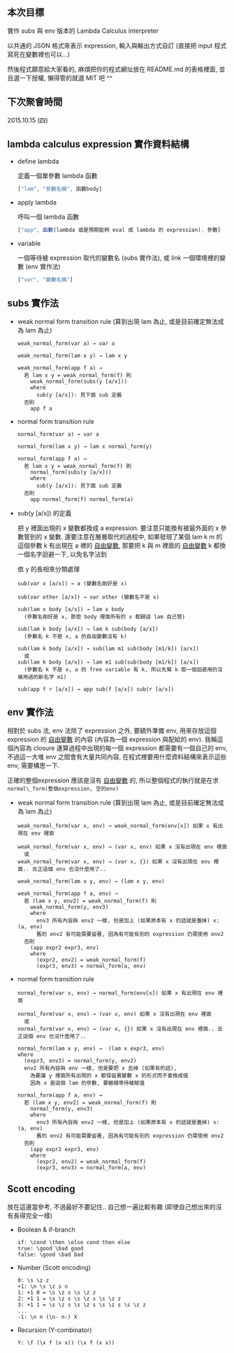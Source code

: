## 本次目標

實作 subs 與 env 版本的 Lambda Calculus interpreter

以共通的 JSON 格式來表示 expression, 輸入與輸出方式自訂 (直接把 input 程式寫死在變數裡也可以...)

然後程式願意給大家看的, 麻煩把你的程式網址放在 README.md 的表格裡面, 並且選一下授權,
懶得管的就選 MIT 吧 ^^

## 下次聚會時間

2015.10.15 (四)

## lambda calculus expression 實作資料結構

  + define lambda

    定義一個單參數 lambda 函數

    ```javascript
    ["lam", "參數名稱", 函數body]
    ```

  + apply lambda

    呼叫一個 lambda 函數

    ```javascript
    ["app", 函數(lambda 或是預期能夠 eval 成 lambda 的 expression), 參數]
    ```

  + variable

    一個等待被 expression 取代的變數名 (subs 實作法), 或 link 一個環境裡的變數 (env 實作法)

    ```javascript
    ["var", "變數名稱"]
    ```

## subs 實作法

  * weak normal form transition rule (算到出現 lam 為止, 或是目前確定無法成為 lam 為止)

    ```
    weak_normal_form(var a) → var a
    ```

    ```
    weak_normal_form(lam x y) → lam x y
    ```

    ```
    weak_normal_form(app f a) →
      若 lam x y = weak_normal_form(f) 則
        weak_normal_form(subs(y [a/x]))
        where
          sub(y [a/x]): 見下面 sub 定義
      否則
        app f a
    ```

  * normal form transition rule

    ```
    normal_form(var a) → var a
    ```

    ```
    normal_form(lam x y) → lam x normal_form(y)
    ```

    ```
    normal_form(app f a) →
      若 lam x y = weak_normal_form(f) 則
        normal_form(subs(y [a/x]))
        where
          sub(y [a/x]): 見下面 sub 定義
      否則
        app normal_form(f) normal_form(a)
    ```

  * sub(y [a/x]) 的定義

    把 y 裡面出現的 x 變數都換成 a expression.
    要注意只能換有被最外面的 x 參數管到的 x 變數.
    還要注意在層層取代的過程中, 如果發現了某個 lam k m 的這個參數 k 有出現在 a 裡的 [自由變數][],
    那要把 k 與 m 裡面的 [自由變數][] k 都換一個名字迴避一下, 以免名字沾到

    依 y 的長相來分類處理

    ```
    sub(var x [a/x]) → a (變數名剛好是 x)
    ```

    ```
    sub(var other [a/x]) → var other (變數名不是 x)
    ```

    ```
    sub(lam x body [a/x]) → lam x body
      (參數名剛好是 x, 那麼 body 裡面所有的 x 都歸這 lam 自己管)
    ```

    ```
    sub(lam k body [a/x]) → lam k sub(body [a/x])
      (參數名 k 不是 x, a 的自由變數沒有 k)
    ```

    ```
    sub(lam k body [a/x]) → sub(lam m1 sub(body [m1/k]) [a/x])
      或
    sub(lam k body [a/x]) → lam m1 sub(sub(body [m1/k]) [a/x])
      (參數名 k 不是 x, a 的 free variable 有 k, 所以先幫 k 取一個迴避用的沒被用過的新名字 m1)
    ```

    ```
    sub(app f r [a/x]) → app sub(f [a/x]) sub(r [a/x])
    ```

## env 實作法

相對於 subs 法, env 法除了 expression 之外, 要額外準備 env, 用來存放這個 expression 的 [自由變數][] 的內容 (內容為一個 expression 與配給的 env).
我稱這個內容為 closure
運算過程中出現的每一個 expression 都需要有一個自己的 env, 不過這一大堆 env 之間會有大量共同內容,
在程式裡要用什麼資料結構來表示這些 env, 需要構思一下.

正確的整個expression 應該是沒有 [自由變數][] 的, 所以整個程式的執行就是在求 `normal\_form(整個expression, 空的env)`

  * weak normal form transition rule (算到出現 lam 為止, 或是目前確定無法成為 lam 為止)

    ```
    weak_normal_form(var x, env) → weak_normal_form(env[x]) 如果 x 有出現在 env 裡面
    ```

    ```
    weak_normal_form(var x, env) → (var x, env) 如果 x 沒有出現在 env 裡面
      或
    weak_normal_form(var x, env) → (var x, {}) 如果 x 沒有出現在 env 裡面.. 反正這個 env 也沒什麼用了..
    ```

    ```
    weak_normal_form(lam x y, env) → (lam x y, env)
    ```

    ```
    weak_normal_form(app f a, env) →
      若 (lam x y, env2) = weak_normal_form(f) 則
        weak_normal_form(y, env3)
        where
          env3 所有內容與 env2 一樣, 但是加上 (如果原本有 x 的話就是蓋掉) x: (a, env)
          舊的 env2 有可能需要留著, 因為有可能有別的 expression 仍需使用 env2
      否則
        (app expr2 expr3, env)
        where
          (expr2, env2) = weak_normal_form(f)
          (expr3, env3) = normal_form(a, env)
    ```

  + normal form transition rule

    ```
    normal_form(var x, env) → normal_form(env[x]) 如果 x 有出現在 env 裡面
    ```

    ```
    normal_form(var x, env) → (var x, env) 如果 x 沒有出現在 env 裡面
      或
    normal_form(var x, env) → (var x, {}) 如果 x 沒有出現在 env 裡面.. 反正這個 env 也沒什麼用了..
    ```

    ```
    normal_form(lam x y, env) →  (lam x expr3, env)
    where
      (expr3, env3) = normal_form(y, env2)
      env2 所有內容與 env 一樣, 但是要把 x 去掉 (如果有的話),
        為要讓 y 裡面所有出現的 x 都保留著變數 x 的形式而不會換成值
        因為 x 是這個 lam 的參數, 要繼續等待被賦值
    ```

    ```
    normal_form(app f a, env) →
      若 (lam x y, env2) = weak_normal_form(f) 則
        normal_form(y, env3)
        where
          env3 所有內容與 env2 一樣, 但是加上 (如果原本有 x 的話就是蓋掉) x: (a, env)
          舊的 env2 有可能需要留著, 因為有可能有別的 expression 仍需使用 env2
      否則
        (app expr2 expr3, env)
        where
          (expr2, env2) = weak_normal_form(f)
          (expr3, env3) = normal_form(a, env)
    ```

## Scott encoding

放在這邊當參考, 不過最好不要記住.. 自己想一遍比較有趣 (即使自己想出來的沒有長得完全一樣)

  + Boolean & if-branch

    ```
    if: \cond \then \else cond then else
    true: \good \bad good
    false: \good \bad bad
    ```

  + Number (Scott encoding)

    ```
    0: \s \z z
    +1: \n \s \z s n
    1: +1 0 = \s \z s \s \z z
    2: +1 1 = \s \z s \s \z s \s \z z
    3: +1 1 = \s \z s \s \z s \s \z s \s \z z
    ...
    -1: \n n (\n- n-) X
    ```

  + Recursion (Y-combinator)

    ```
    Y: \f (\x f (x x)) (\x f (x x))
    ```

[自由變數]: https://en.wikipedia.org/wiki/Free_variables_and_bound_variables
